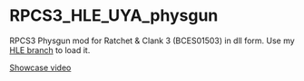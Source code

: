 # RPCS3_HLE_UYA_physgun

RPCS3 Physgun mod for Ratchet & Clank 3 (BCES01503) in dll form. Use my [HLE branch](https://github.com/isJuhn/rpcs3/tree/HLE) to load it.

[Showcase video](https://www.youtube.com/watch?v=5Byg8dUcqoc)
